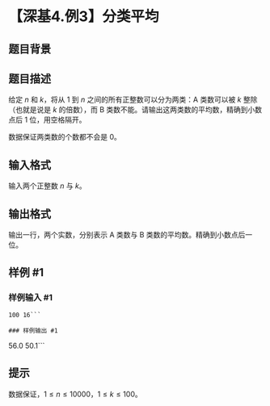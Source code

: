 # 【深基4.例3】分类平均

## 题目背景



## 题目描述

给定 $n$ 和 $k$，将从 1 到 $n$ 之间的所有正整数可以分为两类：A 类数可以被 $k$ 整除（也就是说是 $k$ 的倍数），而 B 类数不能。请输出这两类数的平均数，精确到小数点后 $1$ 位，用空格隔开。

数据保证两类数的个数都不会是 $0$。

## 输入格式

输入两个正整数 $n$ 与 $k$。


## 输出格式

输出一行，两个实数，分别表示 A 类数与 B 类数的平均数。精确到小数点后一位。

## 样例 #1

### 样例输入 #1
```
100 16```

### 样例输出 #1

```
56.0 50.1```

## 提示

数据保证，$1 \leq n\leq 10000$，$1 \leq k \leq 100$。

